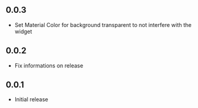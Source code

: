 ## 0.0.3
* Set Material Color for background transparent to not interfere with the widget

## 0.0.2
* Fix informations on release

## 0.0.1
* Initial release



